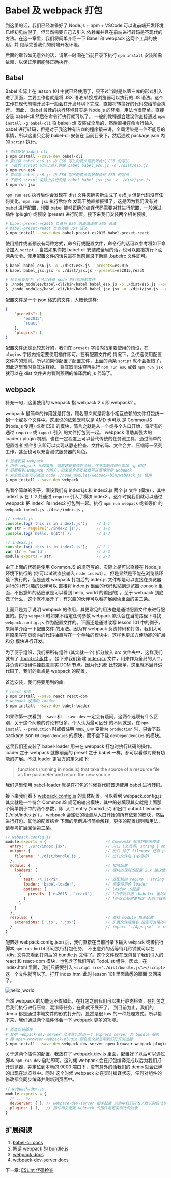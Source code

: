 # Babel 及 webpack 打包

到这里的话，我们已经准备好了 Node.js + npm + VSCode 可以说前端开发环境已经初见端倪了。但显然需要自己去引入
依赖库并且在前端进行转码是不现代的方法。在这一章里，我们将简单介绍一下 Babel 和 webpack 这两个工具的使用。并
继续完善我们的前端开发环境。

后面的章节如无意外的话，请第一时间在当前目录下执行 `npm install` 安装所需依赖，以保证示例能够正确执行。

## Babel

Babel 实际上在 lesson 101 中就已经使用了，只不过当时是以第三库的形式引入进了页面，主要工作也就是将 JSX 语法
转换成浏览器可以执行的 JS 语法。这个工作在现代前端开发中一般会在开发环境下完成，直接将转换好的代码交给前台执行。
因此， Babel 最佳的执行环境其实是 Node.js 的环境，用法也很简单。直接安装 babel-cli 然后在命令行执行就可以了。
一般的教程都会建议你直接通过 `npm install -g babel-cli` 将 babel-cli 安装成全局的，然后直接在命令行输入 
babel 进行转码，但是对于我这种有洁癖的程序猿来讲，全局污染是一件不能忍的事情，所以这里只会将 babel-cli 安装在
当前目录下，然后通过 package.json 内的 `script` 执行。

```bash
# 首选安装 babel-cli
$ npm install --save-dev babel-cli
# 尝试将 babel_es6.js 内 ES6 写法的箭头函数转换成 ES5 的写法
# 下面的 script 实际上执行的是 babel babel_es6.js -o ./dist/es5.js
$ npm run es6
# 尝试将 babel_es6.js 内 ES6 写法的箭头函数转换成 ES5 的写法
# 下面的 script 实际上执行的是 babel babel_jsx.jsx -o ./dist/jsx.js
$ npm run jsx
```

`npm run es6` 执行后你会发现在 dist 文件夹确实新生成了 es5.js 但是代码没有任何变化，`npm run jsx` 执行后你会
发现干脆直接报错了。这是因为我们没有对 babel 进行配置，想要 babel 能够正确的编译代码需要对其进行配置，一般通过插件 
(plugin) 或预设 (preset) 进行配置，接下来我们安装两个相关预设。

```bash
# babel-preset-es2015 负责将 ES6 语法编译成 ES5 语法
# babel-preset-react 负责转换 JSX 语法
$ npm install --save-dev babel-preset-es2015 babel-preset-react
```

使用插件或者预设有两种方式，命令行或配置文件，命令行的话可以参考将如下命令加入 `script` ，当然如果你把 babel-cli 
安装成全局的话，也可以直接执行下面两条命令。使用配置文件的话只需在当前目录下新建 .babelrc 文件即可。

```bash
$ babel babel_es6.js -o ./dist/es5.js --presets=es2015
$ babel babel_jsx.jsx -o ./dist/jsx.js --presets=es2015,react

# 非全局安装下，也可以通过 node 执行对应的文件
$ ./node_modules/babel-cli/bin/babel babel_es6.js -o ./dist/es5.js --presets=es2015
$ ./node_modules/babel-cli/bin/babel babel_jsx.jsx -o ./dist/jsx.js --presets=es2015,react
```

配置文件是一个 json 格式的文件，大概长这样:

```json
{
    "presets": [
        "es2015",
        "react"
    ],
    "plugins": []
}
```

配置文件还是比较友好的，我们在 `presets` 字段内指定要使用的预设，在 `plugins` 字段内指定要使用插件即可。在有配置文件的
情况下，会优选使用配置文件内的规则。所以如果你配置了配置文件，上面的两条 `script` 就不会报错了，因此这里暂时将其注释掉。
将其取消注释再执行 `npm run es6` 或者 `npm run jsx` 就可以在 dist 文件夹内看到预期的编译后的 js 代码了。

## webpack

补充一句，这里使用的 webpack 指 webpack 2.x 即 webpack2 。

webpack 最简单的作用就是打包，顾名思义就是将各个相互依赖的文件打包统一到一个或多个文件中。这里说的依赖既可以是 AMD 也可以
是 CommonJS (Node.js 使用) 或者 ES6 的模块，简言之就是从一个或多个入口开始，将所有的通过 `require` 或 `import` 引入
的文件打包到一起。 webpack 借助其强大的 loader / plugin 机制，也在一定程度上可以替代传统的任务流工具，通过简单的配置或者
插件引入即可以实现从静态检查、文件转码、文件合并、压缩等一系列工作，甚至也可以充当测试服务器的角色。

```bash
# 首选安装 webpack
# 由于 webpack 比较常用，通常建议安装在全局，在下面的代码后面加 -g 即可
# 后面用到 webpack 的地方，如果是全局安装就可以直接使用 webpack
# 非全局安装可以通过 node ./node_modules/webpack/bin/webpack.js 使用
$ npm install --save-dev webpack
```

先看个简单的例子，假设我们有 index1.js 和 index2.js 两个 js 文件 (模块) ，其中 index1.js 在 `1-2` 处通过 `require` 
引入了模块 index2 。这个时候我们就可以通过 webpack 把 index1 和 index2 打包到一起。执行 `npm run webpack` 或者等价
的 `webpack index1.js ./dist/index.js` 。

```javascript
// index1.js
console.log('this is in index1.js');    // 1-1
var str = require('./index2.js');       // 1-2
console.log(`hello, ${str}`);           // 1-3

// index2.js
console.log('this is in index2.js');    // 2-1
var str = 'world';                      // 2-2
module.exports = str;                   // 2-3
```

由于上面的代码是使用 CommonJS 的规范写的，实际上是可以直接在 Node.js 环境下执行的 (你可以试试直接输入 `node index1`) 。
但是显然是不能在浏览器环境下执行的，但是通过 webpack 打包后的 index.js 文件却是可以直接在浏览器运行的 (有兴趣的伙伴可以
直接将 index.js 里面的代码粘贴到浏览器 console 里面，不出意外的话应该是可以看到 hello, world 的输出的) 。至于 webpack 
到底做了什么，这个就不展开了，有兴趣的伙伴可以看扩展阅读里面的第二条。

上面只是为了说明 webpack 的作用，其更常见的用法也是通过配置文件来进行配置的。执行 `webpack` 时如果不给定任何参数 webpack 
默认会在当前路径下寻找 `webpack.config.js` 作为配置文件的。下面还是通过改写 lesson 101 中的例子，来简单介绍一下配置文件
的用法。因为有 webpack 负责转码和打包，我们大可将原来写在页面内的代码抽离写在一个单独的模块中，这样也更加方便功能的扩展和分
模块进行开发。

为了便于组织，我们把所有组件 (其实就一个) 拆分放入 src 文件夹中，这样我们就有了 [TodoList 组件](./src/TodoList.jsx) 。
接下来我们新建 [index.jsx](./src/index.jsx) 文件，用来作为全局的入口，并负责将根组件挂载进真实 DOM 节点。因为代码都
比较简单，这里就不展开讲代码了，我们的重点是 webpack 的配置。

首选安装，我们将要用到的库:

```bash
# react 相关
$ npm install --save react react-dom
# webpack 使用的 loader
$ npm install --save-dev babel-loader
```

如果你第一次看到 `--save` 和 `--save-dev` 一定会有疑问，这两个选项有什么区别，关于这个问题的讨论有很多，个人认为最可区分
的不同就是，在 `npm install --production` 时或者注明 `NODE_ENV` 变量为 `production` 时，只会下载 package.json 
中 `dependencies` 的模块，而不会下载 `devDependencies` 的模块。

这里我们还安装了 babel-loader 用来在 webpack 打包时执行转码的操作。 loader 之于 webpack 就像前面的 preset 之于 
babel 一样，都可以看做对原有功能的扩展。不过 loader 更官方的定义如下:

> functions (running in node.js) that take the source of a resource file as the parameter and return 
the new source

我们这里使用 babel-loader 就是在打包的时候将代码首选使用 babel 进行转码。

接下来我们看下 [webpack.config.js](./webpack.config.js) 的具体配置。可以看到 webpack.config.js 其实就是一个符合 
CommonJS 规范的输出模块，其中的必填项其实就是上面那个简单例子中的两个参数，即: 入口 entry ('index1.js') 和出口 
output.filename ('./dist/index.js') 。 webpack 会递归的检测从入口开始的所有依赖的模块，然后进行打包。其他的配置结合
下面的示例进行简单解释，更多的配置规则和用法，请参考扩展阅读第三条。

```javascript
// webpack.config.js
module.exports = {                          // CommonJS 标准的输出模块
  entry: './src/index.jsx',                 // 入口 (必须项) string | object | array
  output: {                                 // 出口 除了 filename 还有 path 等可配置
    filename: './dist/bundle.js',           // 出口文件名 (必须项)
  },
  module: {                                 // 模块配置
    loaders: [                              // 模块的规则的配置 2.x 建议使用 rules 代替 loaders
      {
        test: /\.jsx?$/,                    // 匹配规则 regExp | string
        loader: 'babel-loader',             // 需要使用的 loader
        options: {                          // loader 的配置
          presets: ['es2015', 'react'],     // !由于我们把 .babelrc 里的配置注释掉了
        }                                   // !所以此处需要指定 否则可省略
      }
    ]
  },
  resolve: {                                // 查找 module 相关配置
    extensions: ['.js', '.jsx'],            // 扩展文件后缀名 指定可省略的后缀
  }                                         // import './App.jsx' -> import './App'
}
```

配置好 webpack.config.json 后，我们直接在当前目录下输入 `webpack` 或者执行脚本 `npm run build` 即可执行打包任务，
不出意外的话等待几秒钟就可以在 ./dist 文件夹看到打包后的 bundle.js 文件了。这个文件现在既包含了我们引入的 react 和 
react-dom 模块，也包含了我们写的 TodoList 组件，因此，在 index.html 里面，我们只需要引入 
`<script src="./dist/bundle.js"></script>` 这一个文件就可以了。打开 index.html 此时 lesson 101 里面熟悉的画面
又回来了。

![hello_world](../lesson101/pic/hello_world.png)

当然 webpack 的功能远不仅如此，在打包之前我们可以执行静态检查，在打包之后我们执行进行压缩、混淆等任务，在此就不展开了。
到目前为止，我们的 demo 都是通过本地文件的形式打开的，显然是很 low 的一种处理方式。所以接下来，我们通过两个插件体会一下 
webpack 更多的功能。

```bash
# 首选安装插件
# 其中 webpack-dev-server 允许我们启动一个 Express server 为 bundle 服务
# 而 open-browser-webpack-plugin 顾名思义就是帮我们打开浏览器
$ npm install --save-dev webpack-dev-server open-browser-webpack-plugin
```

关于这两个插件的配置，我放在了 webpack.dev.js 里面，配置好了以后可以通过脚本 `npm run dev` 启动即可。这时候 webpack 
会在打包编译完成以后为我们打开浏览器，并定位到本地的 9000 端口下，没有意外的话我们的 demo 就会正确的出现在浏览器中。同时
这个时候 webpack 处在实时编译状态，任何对组件的修改都会同步编译并刷新到页面中。

```javascript
// webpack.dev.js
module.exports = {
  /* ... */
  devServer: { }, // webpace-dev-server 相关配置 示例中我们只改了默认的启动端口
  plugins: [ ],   // 插件相关配置 webpack 的插件是可实例化的对象
}
```

## 扩展阅读

1. [babel-cli docs](https://babeljs.io/docs/usage/cli/)
1. [解读 webpack 的 bundle.js](http://www.cnblogs.com/venoral/p/6102976.html)
1. [webpack docs](https://webpack.js.org/configuration/)
1. [webpack-dev-server docs](https://webpack.github.io/docs/webpack-dev-server.html)

下一章: [ESLint 代码检查](../lesson104/README.md)
